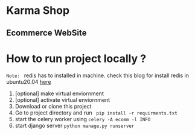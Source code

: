 # Karma Shop

## Ecommerce WebSite

# How to run project locally ?

`Note: ` redis has to installed in machine. check this blog for install redis in ubuntu20.04 [here](https://www.digitalocean.com/community/tutorials/how-to-install-and-secure-redis-on-ubuntu-20-04)

1. [optional] make virtual enviornment
2. [optional] activate virtual enviornment
3. Download or clone this project
4. Go to project directory and run ` pip install -r requirments.txt`
5. start the celery worker using `celery -A ecomm -l INFO`
6. start django server `python manage.py runserver`
